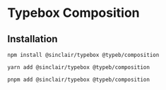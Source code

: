 # Typebox Composition

## Installation
```
npm install @sinclair/typebox @typeb/composition

yarn add @sinclair/typebox @typeb/composition

pnpm add @sinclair/typebox @typeb/composition
```

